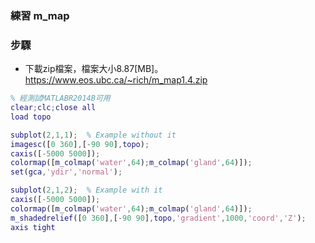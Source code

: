 ### 練習 m_map

### 步驟
+ 下載zip檔案，檔案大小8.87[MB]。https://www.eos.ubc.ca/~rich/m_map1.4.zip


```matlab
% 經測試MATLABR2014B可用
clear;clc;close all
load topo

subplot(2,1,1);  % Example without it
imagesc([0 360],[-90 90],topo);
caxis([-5000 5000]);
colormap([m_colmap('water',64);m_colmap('gland',64)]);
set(gca,'ydir','normal');

subplot(2,1,2);  % Example with it
caxis([-5000 5000]);
colormap([m_colmap('water',64);m_colmap('gland',64)]);
m_shadedrelief([0 360],[-90 90],topo,'gradient',1000,'coord','Z');
axis tight
```
